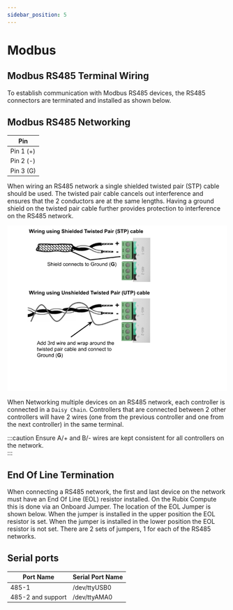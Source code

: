 ```yaml
---
sidebar_position: 5
---
```


# Modbus

## Modbus RS485 Terminal Wiring

To establish communication with Modbus RS485 devices, the RS485 connectors are terminated and installed as shown below.

## Modbus RS485 Networking

| Pin       |
|-----------|
| Pin 1 (+) |
| Pin 2 (-) |
| Pin 3 (G) |

When wiring an RS485 network a single shielded twisted pair (STP) cable should be used.  The twisted pair cable cancels out interference and ensures that the 2 conductors are at the same lengths. Having a ground shield on the twisted pair cable further provides protection to interference on the RS485 network.

![rs485.png](img/rs485.png)


When Networking multiple devices on an RS485 network, each controller is connected in a `Daisy Chain`. Controllers that are connected between 2 other controllers will have 2 wires (one from the previous controller and one from the next controller) in the same terminal.

:::caution
Ensure A/+ and B/- wires are kept consistent for all controllers on the network.  
:::

## End Of Line Termination

When connecting a RS485 network, the first and last device on the network must have an End Of Line (EOL) resistor installed.  On the Rubix Compute this is done via an Onboard Jumper.  The location of the EOL Jumper is shown below.  When the jumper is installed in the upper position the EOL resistor is set.  When the jumper is installed in the lower position the EOL resistor is not set.  There are 2 sets of jumpers, 1 for each of the RS485 networks. 


## Serial ports

| Port Name         | Serial Port Name |
|-------------------|------------------|
| 485-1             | /dev/ttyUSB0     |
| 485-2 and support | /dev/ttyAMA0     |
